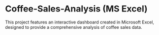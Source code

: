 # Coffee-Sales-Analysis (MS Excel)
This project features an interactive dashboard created in Microsoft Excel, designed to provide a comprehensive analysis of coffee sales data.
